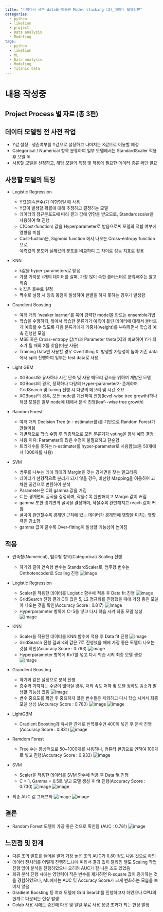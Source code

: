 ```yaml
---
title: "타이타닉 생존 data를 이용한 Model stacking (2)_데이터 모델링편"
categories:
  - python
  - likelion
  - project
  - Data analysis
  - Modeling
tags:
  - python
  - likelion
  - ML
  - Data analysis
  - Modeling
  - Titanic data
---
```

# 내용 작성중

## Project Process 별 자료 (총 3편)

## 데이터 모델링 전 사전 작업
- Y값 설정 : 생존여부를 Y값으로 설정하고 나머지는 X값으로 이용할 예정
- Categorical / Numerical 항목 분류하여 일부 모델에서는 StandardScaler 적용 후 모델 fit
- 사용할 모델을 선정하고, 해당 모델의 특징 및 적용에 필요한 데이터 종류 확인 필요

## 사용할 모델의 특징
- Logistic Regression
  * Y값(종속변수)가 이항형일 때 사용
  * Y값이 발생할 확률에 대해 추정하고 결정하는 모델
  * 데이터의 정규분포도에 따라 결과 값에 영향을 받으므로, Standardscaler을 사용하여 fit 진행
  * C(Cost-function) 값을 Hyperparameter로 받음으로써 모델의 적합 여부에 영향을 미침
  * Cost-fuction은, Sigmoid function 에서 나오는 Cross-entropy function으로,  
    예측값의 분포와 실제값의 분포를 비교하여 그 차이로 성능 지표로 활용
    
- KNN
  * k값을 hyper-parameters로 받음
  * 가장 가까운 k개의 데이터를 살펴, 가장 많이 속한 클러스터로 분류해주는 알고리즘
  * k 값은 홀수로 설정
  * 짝수로 설정 시 양측 동점이 발생하여 판별을 하지 못하는 경우가 발생함
 
- Grandient Boosting
  * 여러 개의 'weaker learner'를 묶어 강력한 model을 만드는 ensemble기법
  * 학습을 수행하되, 앞에서 학습한 분류기가 예측이 틀린 데이터에 대해서 올바르게 예측할 수 있도록 다음 분류기에게 가중치(weight)를 부여하면서 학습과 예측 진행한 모델
  * MSE 혹은 Cross-entropy 값(Y)과 Parameter theta(X)와 비교하여 Y가 최소가 될 때의 X를 찾음(미분 사용)
  * Training Data만 사용할 경우 Overfitting 이 발생할 가능성이 높아 기존 data에서 split 진행하여 일부는 test data로 사용

- Light GBM
  * XGBoost와 유사하나 시간 단축 및 사용 메모리 감소을 위하여 개발된 모델
  * XGBoost의 경우, 정확하나 다량의 Hyper-parameter가 존재하며
    GridSearch 및 tuning 진행 시 다량의 메모리 및 시간 소요
  * XGBoost의 경우, 모든 node를 계산하여 진행(level-wise tree growth)하나  
    해당 모델은 일부 node에 대해서 분석 진행(leaf--wise tree growth)

- Random Forest
  * 여러 개의 Decision Tree (n - estimater를)를 기반으로 Random Forest가 만들어짐
  * 개별적으로 학습 수행 후 최종적으로 모든 분류기가 voting을 통해 예측 결정
  * 사용 이유: Parameter의 많은 수정이 불필요하고 단순함
  * 트리개수를 뜻하는 n-estimater를 hyper-parameter로 사용함(보통 50개에서 1000개를 사용)

- SVM
  * 범주를 나누는 데에 최대의 Margin을 갖는 경계면을 찾는 알고리즘
  * 데이터가 선형적으로 분리가 되지 않을 경우, 비선형 Mapping을 이용하여 고차원 공간으로 변환하여 분석
  * Parameter은 C와 gamma 값을 가짐
  * C 는 경계면의 굴곡을 결정하며, 작을수록 완만해지고 Margin 값이 커짐
  * gamma 또한 경계면의 굴곡을 결정하며, 작을수록 완만해지고 reach 값이 커짐
  * 굴곡이 완만할수록 경계면 근처에 있는 데이터가 경계면에 영향을 미치는 영향력은 감소함
  * gamma 값이 클수록 Over-fitting이 발생할 가능성이 높아짐
  
## 적용
- 연속형(Numerical), 범주형 항목(Categorical) Scaling 진행
  * 하기와 같이 연속형 변수는 StandardScaler로, 범주형 변수는 Onthotencoder로 Scaling 진행
  ![image](https://user-images.githubusercontent.com/88296152/134264556-192a9ef5-2661-4387-99d2-9702d232794f.png)
  
- Logistic Regression 
  * Scaler을 적용한 데이터를 Logistic 함수에 적용 후 Data fit 진행
  ![image](https://user-images.githubusercontent.com/88296152/134266365-148aaa5f-9f44-43d6-9f6e-dbc37ffd608e.png)
  * GridSearch 진행 결과 C의 값은 5, L2 정규화를 진행했을 때에 가장 좋은 모델이 나오는 것을 확인(Accuracy Score : 0.817)
  ![image](https://user-images.githubusercontent.com/88296152/134266469-817924bb-4b31-4e18-b9ff-17fcb04dc87f.png)
  * Hyperparameter 항목에 C=5를 넣고 다시 학습 시켜 최종 모델 생성
  ![image](https://user-images.githubusercontent.com/88296152/134266882-2df026df-7e3b-450a-8a6b-7cd587a1bc76.png)

- KNN
  * Scaler을 적용한 데이터를 KNN 함수에 적용 후 Data fit 진행
  ![image](https://user-images.githubusercontent.com/88296152/134267229-8d341eed-fd74-427c-a641-6db7cbaa2ba1.png)
  * GridSearch 진행 결과 K의 값은 7로 진행했을 때에 가장 좋은 모델이 나오는 것을 확인(Accuracy Score : 0.763)
  ![image](https://user-images.githubusercontent.com/88296152/134267345-36faf89e-523e-49a7-8d3f-331924e7a112.png)
  * Hyperparameter 항목에 K=7를 넣고 다시 학습 시켜 최종 모델 생성
  ![image](https://user-images.githubusercontent.com/88296152/134267436-3cef16ea-3a48-4283-b204-3eec9fa1ca7c.png)
  
- Grandient Boosting
  * 하기와 같은 설정으로 분석 진행
  * 층수와 가지치는 수량이 많아질 경우, 처리 속도 저하 및 모델 정확도 감소가 발생할 가능성 있음
  ![image](https://user-images.githubusercontent.com/88296152/134269324-7cdffc3a-c6bd-488c-9cd2-f6ab4dc01017.png)
  * 변수 중요도를 확인 후 중요하지 않은 변수들은 제외하고 다시 학습 시켜서 최종 모델 생성 (Accuracy Score : 0.780)
  ![image](https://user-images.githubusercontent.com/88296152/134269646-8c9deca1-2d18-460c-ad0c-50599add480b.png)
  ![image](https://user-images.githubusercontent.com/88296152/134269679-e0f63863-3dbf-4995-8708-8a1b0eeb0825.png)

- LightGBM
  * Gradient Boosting과 유사한 관계로 반복횟수만 400회 넣은 후 분석 진행(Accuracy Score : 0.831)
  ![image](https://user-images.githubusercontent.com/88296152/134269887-119b4686-6714-4c11-a630-37bf5559d6b0.png)

- Ramdom Forest
  * Tree 수는 통상적으로 50~1000개를 사용하나, 컴퓨터 환경으로 인하여 100개로 넣고 진행(Accuracy Score : 0.933)
  ![image](https://user-images.githubusercontent.com/88296152/134271007-618e9f73-2870-4883-bbae-5bab0773aad6.png)

- SVM
  * Scaler을 적용한 데이터를 SVM 함수에 적용 후 Data fit 진행
  * C = 1, Gamma = 0.5로 넣고 모델 생성 후 fit 진행(Accuracy Score : 0.730)
  ![image](https://user-images.githubusercontent.com/88296152/134271229-9288b0d8-f32c-49cb-b74e-e745b1af60e5.png)
  ![image](https://user-images.githubusercontent.com/88296152/134271278-e8e1554b-235a-40e6-9805-373fcad67e1e.png)

- 최종 AUC 값 그래프화
  ![image](https://user-images.githubusercontent.com/88296152/134271470-c4c4fc52-36f5-4f8d-925d-b27b20210192.png)
  ![image](https://user-images.githubusercontent.com/88296152/134271506-3df94819-1009-4d86-9c41-91a16a3891e3.png)

## 결론
- Random Forest 모델이 가장 좋은 것으로 확인됨 (AUC : 0.781)
  ![image](https://user-images.githubusercontent.com/88296152/134271591-3ac0a1a3-f8b4-4c64-b457-dab11a584db4.png)
  
## 느낀점 및 한계
- 다른 조의 발표를 들어본 결과 가장 높은 조의 AUC가 0.80 정도 나온 것으로 확인
- 데이터 전처리를 어떻게 진행하느냐에 따라서 결과 값이 달라짐
  별도 Scaling 작업 진행 없이 분석을 진행하였으나 오히려 AUC가 잘 나온 조도 있었음 
- 회귀 분석 진행 시에는 영향력이 적은 변수를 제거하면 R-square 값이 증가하는 것을 경험하였으나,
  ML에서는 AUC 및 Accuracy Score가 크게 변화하는 모습을 보이지 않음
- Gradient Boosting 등 여러 모델에 Grid Search를 진행하고자 하였으나 CPU의 한계로 다운되는 현상 발생
- Colab 사용 시에도 중간에 다운 및 일일 무료 사용 용량 초과가 되는 현상 발생

